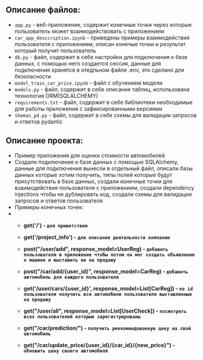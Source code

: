 ## Описание файлов:
- `app.py` - веб-приложение, содержит конечные точки через которые пользователь может взаимодействовать с приложением
- `car_app_desccription.ipynb` - приведены примеры взаимодействия пользователя с приложением, описан конечые точки и результат который получит пользователь
- `db.py` - файл, содержит в себе настройки для подключения к базе данных, с помощью него создается сессия, данные для подключения хранятся в отедльном файле .env, это сделано для безопасности
- `model_train_car_price.ipynb` - файл с обучением модели
- `models.py` - файл, содержит в себе описание таблиц, использована технология ORM(SQLALCHEMY)
- `requirements.txt` - файл, содержит в себе библиотеки необходимые для работы приложения с зафиксированными версиями
- `shemas_pd.py` - файл, содержит в себе схемы для валидации запросов и ответов pydantic

## Описание проекта:
- Пример приложения для оценки стоимости автомобилей
- Создали подключение к базе данных с помощью SQLAlchemy, данные для подключения вынесли в отдельный файл, описали базы данных которые хотим получить, типы полей которые будут присутствовать в базе данных, создали конечные точки для взаимодействия пользователя с приложением, создали dependency injections чтобы не дублировать код, создали схемы для валидации запросов и ответов пользователя
- Примеры конечных точек:
- 
    - **get('/') - `для приветствия`**
    
    - **get('/project_info') - `для описания деятельности компании`**

    - **post("/user/add", response_model=UserReg) - `добавить пользователя в приложение чтобы потом он мог создать объявление о машине и выставить ее на продажу`**

    - **post("/car/add/{user_id}", response_model=CarReg) - `добавить автомобиль для каждого пользователя`**

    - **get('/user/cars/{user_id}', response_model=List[CarReg]) - `по id пользователя получить все автомобили пользователя выставленные на продажу`**

    - **get("/user/all", response_model=List[UserCheck]) - `посмотреть всех пользователей которые зарегистрированы`**

    - **get("/car/prediction/") - `получить реккомендованную цену на свой автомобиль`**

    - **get("/car/update_price/{user_id}/{car_id}/{new_price}") - `обновить цену своего автомобиля`**


